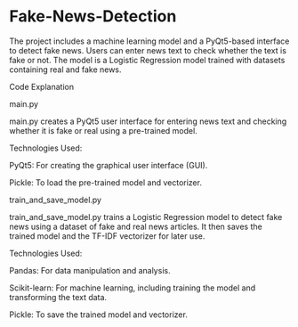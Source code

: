 # Fake-News-Detection
The project includes a machine learning model and a PyQt5-based interface to detect fake news. Users can enter news text to check whether the text is fake or not. The model is a Logistic Regression model trained with datasets containing real and fake news.


Code Explanation

main.py

main.py creates a PyQt5 user interface for entering news text and checking whether it is fake or real using a pre-trained model.

Technologies Used:

PyQt5: For creating the graphical user interface (GUI).

Pickle: To load the pre-trained model and vectorizer.

train_and_save_model.py

train_and_save_model.py trains a Logistic Regression model to detect fake news using a dataset of fake and real news articles. It then saves the trained model and the TF-IDF vectorizer for later use.

Technologies Used:

Pandas: For data manipulation and analysis.

Scikit-learn: For machine learning, including training the model and transforming the text data.

Pickle: To save the trained model and vectorizer.
